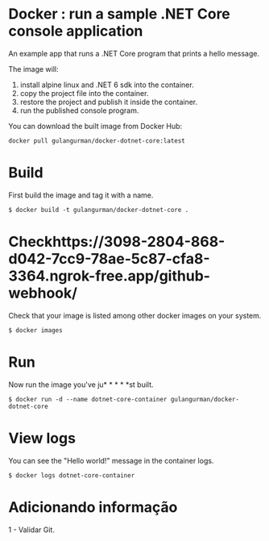 # Docker : run a sample .NET Core console application

An example app that runs a .NET Core program that prints a hello message.

The image will:
1. install alpine linux and .NET 6 sdk into the container.
2. copy the project file into the container.
3. restore the project and publish it inside the container.
4. run the published console program.


You can download the built image from Docker Hub:

    docker pull gulangurman/docker-dotnet-core:latest

# Build

First build the image and tag it with a name.

    $ docker build -t gulangurman/docker-dotnet-core .       

# Checkhttps://3098-2804-868-d042-7cc9-78ae-5c87-cfa8-3364.ngrok-free.app/github-webhook/

Check that your image is listed among other docker images on your system.    

    $ docker images
   
# Run

Now run the image you've ju* * * * *st built.

    $ docker run -d --name dotnet-core-container gulangurman/docker-dotnet-core   

# View logs

You can see the "Hello world!" message in the container logs.

    $ docker logs dotnet-core-container   

# Adicionando informação
1 - Validar Git.
